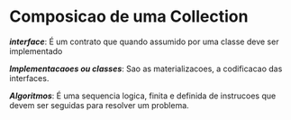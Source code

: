 # Composicao de uma Collection

___interface___: É um contrato que quando assumido por uma classe deve ser implementado

___Implementacaoes ou classes___: Sao as materializacoes, a codificacao das interfaces.

___Algoritmos___: É uma sequencia logica, finita e definida de instrucoes que devem ser seguidas para resolver um problema.



